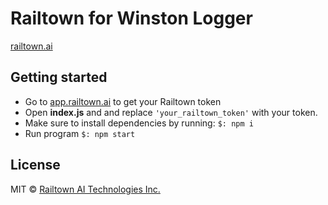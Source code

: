 # Railtown for Winston Logger
[railtown.ai](https://www.railtown.ai/)


## Getting started
- Go to [app.railtown.ai](https://app.railtown.ai/) to get your Railtown token
- Open **index.js** and and replace `'your_railtown_token'` with your token.
- Make sure to install dependencies by running: ```$: npm i ```
- Run program  ```$: npm start```

## License

MIT  © [Railtown AI Technologies Inc.](https://www.railtown.ai/)